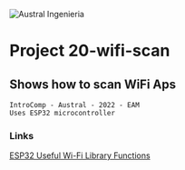 

![Austral Ingenieria](https://encrypted-tbn0.gstatic.com/images?q=tbn%3AANd9GcQooGo7vQn4t9-6Bt46qZF-UY4_QFpYOeh7kVWzwpr_lbLr5wka)


# Project 20-wifi-scan

##  Shows how to scan WiFi Aps 

    IntroComp - Austral - 2022 - EAM
    Uses ESP32 microcontroller

###  Links

[ESP32 Useful Wi-Fi Library Functions](https://randomnerdtutorials.com/esp32-useful-wi-fi-functions-arduino/)



